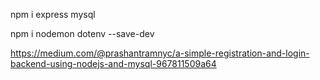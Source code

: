 
npm i express mysql

npm i nodemon dotenv --save-dev



https://medium.com/@prashantramnyc/a-simple-registration-and-login-backend-using-nodejs-and-mysql-967811509a64


